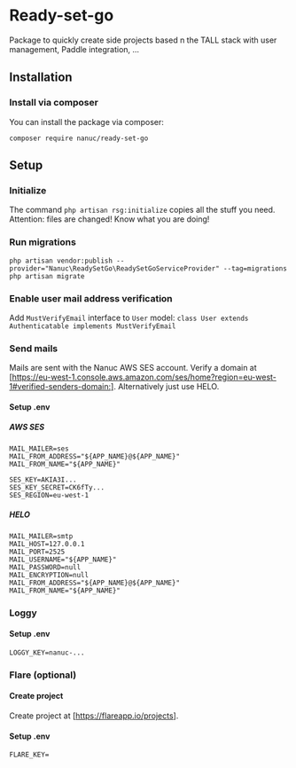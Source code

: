 # Ready-set-go
Package to quickly create side projects based n the TALL stack with user management, Paddle integration, ...


## Installation
### Install via composer
You can install the package via composer:
```
composer require nanuc/ready-set-go
```

## Setup
### Initialize
The command `php artisan rsg:initialize` copies all the stuff you need. Attention: files are changed! Know what you are doing!

### Run migrations
`php artisan vendor:publish --provider="Nanuc\ReadySetGo\ReadySetGoServiceProvider" --tag=migrations`
`php artisan migrate`

### Enable user mail address verification
Add `MustVerifyEmail` interface to `User` model:
`class User extends Authenticatable implements MustVerifyEmail`

### Send mails
Mails are sent with the Nanuc AWS SES account. Verify a domain at [https://eu-west-1.console.aws.amazon.com/ses/home?region=eu-west-1#verified-senders-domain:].
Alternatively just use HELO.

#### Setup .env
##### AWS SES
```
MAIL_MAILER=ses 
MAIL_FROM_ADDRESS="${APP_NAME}@${APP_NAME}"
MAIL_FROM_NAME="${APP_NAME}"

SES_KEY=AKIA3I...
SES_KEY_SECRET=CK6fTy...
SES_REGION=eu-west-1
```
##### HELO
```
MAIL_MAILER=smtp
MAIL_HOST=127.0.0.1
MAIL_PORT=2525
MAIL_USERNAME="${APP_NAME}"
MAIL_PASSWORD=null
MAIL_ENCRYPTION=null
MAIL_FROM_ADDRESS="${APP_NAME}@${APP_NAME}"
MAIL_FROM_NAME="${APP_NAME}"
```


### Loggy
#### Setup .env
```
LOGGY_KEY=nanuc-... 
```


### Flare (optional)
#### Create project
Create project at [https://flareapp.io/projects].

#### Setup .env
```
FLARE_KEY= 
```